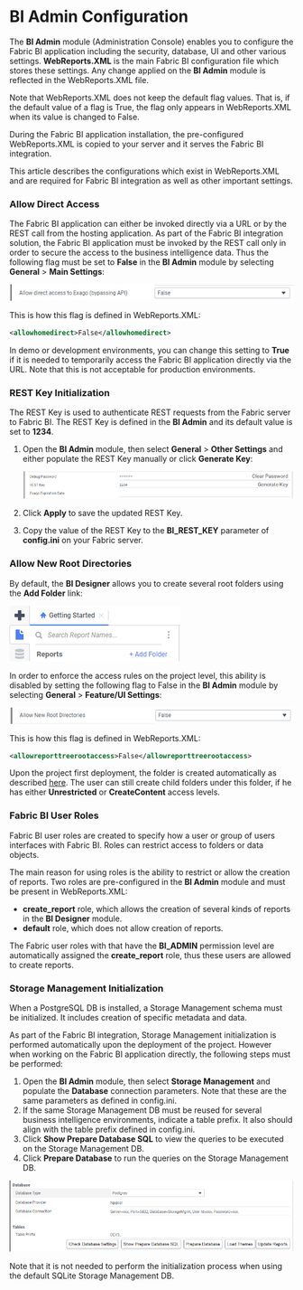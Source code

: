 # BI Admin Configuration

The **BI Admin** module (Administration Console) enables you to configure the Fabric BI application including the security, database, UI and other various settings. **WebReports.XML** is the main Fabric BI configuration file which stores these settings. Any change applied on the **BI Admin** module is reflected in the WebReports.XML file.

Note that WebReports.XML does not keep the default flag values. That is, if the default value of a flag is True, the flag only appears in WebReports.XML when its value is changed to False. 

During the Fabric BI application installation, the pre-configured WebReports.XML is copied to your server and it serves the Fabric BI integration. 

This article describes the configurations which exist in WebReports.XML and are required for Fabric BI integration as well as other important settings.

### Allow Direct Access

The Fabric BI application can either be invoked directly via a URL or by the REST call from the hosting application. As part of the Fabric BI integration solution, the Fabric BI application must be invoked by the REST call only in order to secure the access to the business intelligence data. Thus the following flag must be set to **False** in the **BI Admin** module by selecting **General** > **Main Settings**:

![image](images/99_allow_dir_access.PNG)

This is how this flag is defined in WebReports.XML:

~~~xml
<allowhomedirect>False</allowhomedirect>
~~~

In demo or development environments, you can change this setting to **True** if it is needed to temporarily access the Fabric BI application directly via the URL. Note that this is not acceptable for production environments. 

### REST Key Initialization

The REST Key is used to authenticate REST requests from the Fabric server to Fabric BI. The REST Key is defined in the **BI Admin** and its default value is set to **1234**.

1. Open the **BI Admin** module, then select  **General** > **Other Settings** and either populate the REST Key manually or click **Generate Key**:

   ![key](images/bi_rest_key.PNG)

2. Click **Apply** to save the updated REST Key.

3. Copy the value of the REST Key to the **BI_REST_KEY** parameter of **config.ini** on your Fabric server.

### Allow New Root Directories

By default, the **BI Designer** allows you to create several root folders using the **Add Folder** link:

![image](images/99_add_folder.PNG)

In order to enforce the access rules on the project level, this ability is disabled by setting the following flag to False in the **BI Admin** module by selecting **General** > **Feature/UI Settings**:

![image](images/99_allow_new_root.PNG)

This is how this flag is defined in WebReports.XML:

~~~xml
<allowreporttreerootaccess>False</allowreporttreerootaccess>
~~~

Upon the project first deployment, the <project name> folder is created automatically as described [here](01_Installation.md#Project-Initialization-in-BI). The user can still create child folders under this folder, if he has either **Unrestricted** or **CreateContent** access levels.

### Fabric BI User Roles 

Fabric BI user roles are created to specify how a user or group of users interfaces with Fabric BI. Roles can restrict access to folders or data objects.

The main reason for using roles is the ability to restrict or allow the creation of reports. Two roles are pre-configured in the **BI Admin** module and must be present in WebReports.XML:

* **create_report** role, which allows the creation of several kinds of reports in the **BI Designer** module.
* **default** role, which does not allow creation of reports.

The Fabric user roles with that have the **BI_ADMIN** permission level are automatically assigned the **create_report** role, thus these users are allowed to create reports.

### Storage Management Initialization

When a PostgreSQL DB is installed, a Storage Management schema must be initialized. It includes creation of specific metadata and data. 

As part of the Fabric BI integration, Storage Management initialization is performed automatically upon the deployment of the project. However when working on the Fabric BI application directly, the following steps must be performed:

1. Open the **BI Admin** module, then select **Storage Management** and populate the **Database** connection parameters. Note that these are the same parameters as defined in config.ini.
2. If the same Storage Management DB must be reused for several business intelligence environments, indicate a table prefix. It also should align with the table prefix defined in config.ini.
3. Click **Show Prepare Database SQL** to view the queries to be executed on the Storage Management DB.
4. Click **Prepare Database** to run the queries on the Storage Management DB.

![sm](images/bi_sm_details.PNG)

Note that it is not needed to perform the initialization process when using the default SQLite Storage Management DB.
